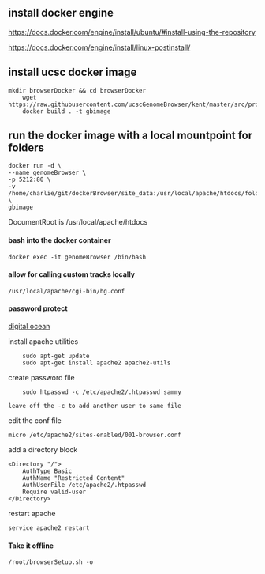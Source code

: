 ## install docker engine
https://docs.docker.com/engine/install/ubuntu/#install-using-the-repository

https://docs.docker.com/engine/install/linux-postinstall/

## install ucsc docker image

```
mkdir browserDocker && cd browserDocker
	wget https://raw.githubusercontent.com/ucscGenomeBrowser/kent/master/src/product/installer/docker/Dockerfile
	docker build . -t gbimage
```

## run the docker image with a local mountpoint for folders
```
docker run -d \
--name genomeBrowser \
-p 5212:80 \
-v /home/charlie/git/dockerBrowser/site_data:/usr/local/apache/htdocs/folders \
gbimage
```
DocumentRoot is /usr/local/apache/htdocs

#### bash into the docker container
```
docker exec -it genomeBrowser /bin/bash
```



#### allow for calling custom tracks locally
	/usr/local/apache/cgi-bin/hg.conf

#### password protect
[digital ocean](https://www.digitalocean.com/community/tutorials/how-to-set-up-password-authentication-with-apache-on-ubuntu-14-04)

install apache utilities
```
	sudo apt-get update
	sudo apt-get install apache2 apache2-utils
```
create password file
```
	sudo htpasswd -c /etc/apache2/.htpasswd sammy
```
	leave off the -c to add another user to same file
edit the conf file
```
micro /etc/apache2/sites-enabled/001-browser.conf
```
add a directory block
```
<Directory "/">
    AuthType Basic
    AuthName "Restricted Content"
    AuthUserFile /etc/apache2/.htpasswd
    Require valid-user
</Directory>
```

restart apache
```
service apache2 restart
```

#### Take it offline

```
/root/browserSetup.sh -o 
```
